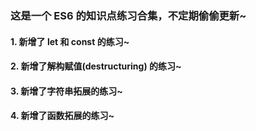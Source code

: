### 这是一个 ES6 的知识点练习合集，不定期偷偷更新~
 
#### 1. 新增了 let 和 const 的练习~

#### 2. 新增了解构赋值(destructuring) 的练习~

#### 3. 新增了字符串拓展的练习~

#### 4. 新增了函数拓展的练习~
